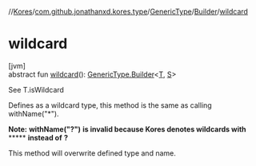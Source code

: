 //[Kores](../../../../index.md)/[com.github.jonathanxd.kores.type](../../index.md)/[GenericType](../index.md)/[Builder](index.md)/[wildcard](wildcard.md)

# wildcard

[jvm]\
abstract fun [wildcard](wildcard.md)(): [GenericType.Builder](index.md)<[T](index.md), [S](index.md)>

See T.isWildcard

Defines as a wildcard type, this method is the same as calling withName("*").

**Note:** **withName("?")** **is invalid because Kores denotes wildcards with** ***** **instead of** **?**

This method will overwrite defined type and name.

